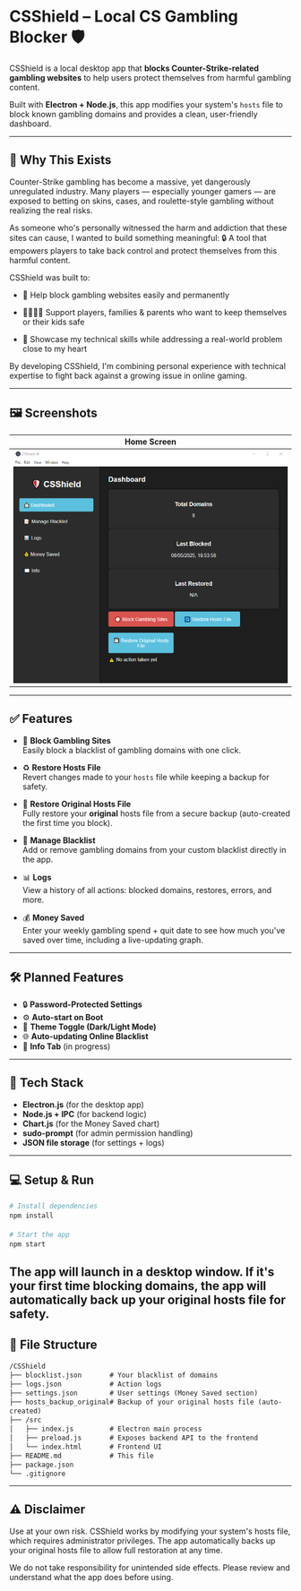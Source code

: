 # CSShield – Local CS Gambling Blocker 🛡️

CSShield is a local desktop app that **blocks Counter-Strike-related gambling websites** to help users protect themselves from harmful gambling content.

Built with **Electron + Node.js**, this app modifies your system's `hosts` file to block known gambling domains and provides a clean, user-friendly dashboard.

---
## 🙌 Why This Exists

Counter-Strike gambling has become a massive, yet dangerously unregulated industry. Many players — especially younger gamers — are exposed to betting on skins, cases, and roulette-style gambling without realizing the real risks.

As someone who's personally witnessed the harm and addiction that these sites can cause, I wanted to build something meaningful:
🔒 A tool that empowers players to take back control and protect themselves from this harmful content.

CSShield was built to:

- 🚫 Help block gambling websites easily and permanently

- 👨‍👩‍👧‍👦 Support players, families & parents who want to keep themselves or their kids safe

- 🔧 Showcase my technical skills while addressing a real-world problem close to my heart

By developing CSShield, I'm combining personal experience with technical expertise to fight back against a growing issue in online gaming.

---

## 🖼️ Screenshots 

| Home Screen |
|-------------|
| ![Home](Home.png) |

---

## ✅ Features

- 🚫 **Block Gambling Sites**  
  Easily block a blacklist of gambling domains with one click.

- ♻️ **Restore Hosts File**  
  Revert changes made to your `hosts` file while keeping a backup for safety.

- 💾 **Restore Original Hosts File**  
  Fully restore your **original** hosts file from a secure backup (auto-created the first time you block).

- 📝 **Manage Blacklist**  
  Add or remove gambling domains from your custom blacklist directly in the app.

- 📊 **Logs**  
  View a history of all actions: blocked domains, restores, errors, and more.

- 💰 **Money Saved**  
  Enter your weekly gambling spend + quit date to see how much you've saved over time, including a live-updating graph.

---

## 🛠 Planned Features

- 🔒 **Password-Protected Settings**  
- ⚙️ **Auto-start on Boot**  
- 🎨 **Theme Toggle (Dark/Light Mode)**  
- 🌐 **Auto-updating Online Blacklist**  
- 📖 **Info Tab** (in progress)

---

## 🚀 Tech Stack

- **Electron.js** (for the desktop app)
- **Node.js + IPC** (for backend logic)
- **Chart.js** (for the Money Saved chart)
- **sudo-prompt** (for admin permission handling)
- **JSON file storage** (for settings + logs)

---

## 💻 Setup & Run

```bash
# Install dependencies
npm install

# Start the app
npm start
```

The app will launch in a desktop window. If it's your first time blocking domains, the app will automatically back up your original hosts file for safety.
---
## 📂 File Structure
```
/CSShield
├── blocklist.json       # Your blacklist of domains
├── logs.json            # Action logs
├── settings.json        # User settings (Money Saved section)
├── hosts_backup_original# Backup of your original hosts file (auto-created)
├── /src
│   ├── index.js         # Electron main process
│   ├── preload.js       # Exposes backend API to the frontend
│   └── index.html       # Frontend UI
├── README.md            # This file
├── package.json
└── .gitignore
```
---
## ⚠️ Disclaimer
Use at your own risk.
CSShield works by modifying your system's hosts file, which requires administrator privileges. The app automatically backs up your original hosts file to allow full restoration at any time.

We do not take responsibility for unintended side effects. Please review and understand what the app does before using.
